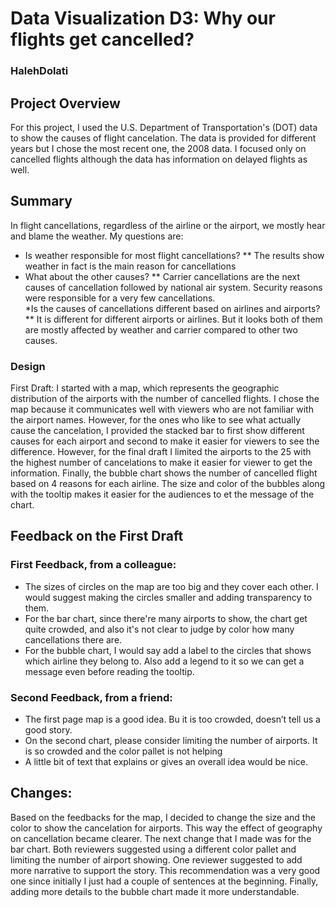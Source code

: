 # Data Visualization D3: Why our flights get cancelled?
### HalehDolati

## Project Overview

For this project, I used the U.S. Department of Transportation's (DOT) data to show the causes of flight cancelation.  The data is provided for different years but I chose the most recent one, the 2008 data. I focused only on cancelled flights although the data has information on delayed flights as well.

## Summary

In flight cancellations, regardless of the airline or the airport, we mostly hear and blame the weather.  My questions are:
* Is weather responsible for most flight cancellations? 
** The results show weather in fact is the main reason for cancellations
* What about the other causes?
** Carrier cancellations are the next causes of cancellation followed by national air system. Security reasons were responsible for a very few cancellations.  
*Is the causes of cancellations different based on airlines and airports? 
** It is different for different airports or airlines. But it looks both of them are mostly affected by weather and carrier compared to other two causes.

### Design

First Draft:  I started with a map, which represents the geographic distribution of the airports with the number of cancelled flights. I chose the map because it communicates well with viewers who are not familiar with the airport names. However, for the ones who like to see what actually cause the cancelation, I provided the stacked bar to first show different causes for each airport and second to make it easier for viewers to see the difference. However, for the final draft I limited the airports to the 25 with the highest number of cancelations to make it easier for viewer to get the information. Finally, the bubble chart shows the number of cancelled flight based on 4 reasons for each airline. The size and color of the bubbles along with the tooltip makes it easier for the audiences to et the message of the chart. 

## Feedback on the First Draft

### First Feedback, from a colleague:
* The sizes of circles on the map are too big and they cover each other. I would suggest making the circles smaller and adding transparency to them.
* For the bar chart, since there're many airports to show, the chart get quite crowded, and also it's not clear to judge by color how many cancellations there are.  
* For the bubble chart, I would say add a label to the circles that shows which airline they belong to. Also add a legend to it so we can get a message even before reading the tooltip. 

### Second Feedback, from a friend:
* The first page map is a good idea. Bu it is too crowded, doesn’t tell us a good story. 
* On the second chart, please consider limiting the number of airports. It is so crowded and the color pallet is not helping
* A little bit of text that explains or gives an overall idea would be nice. 

## Changes:
Based on the feedbacks for the map, I decided to change the size and the color to show the cancelation for airports.  This way the effect of geography on cancellation became clearer.
The next change that I made was for the bar chart. Both reviewers suggested using a different color pallet and limiting the number of airport showing. 
One reviewer suggested to add more narrative to support the story.  This recommendation was a very good one since initially I just had a couple of sentences at the beginning. 
Finally, adding more details to the bubble chart made it more understandable. 
